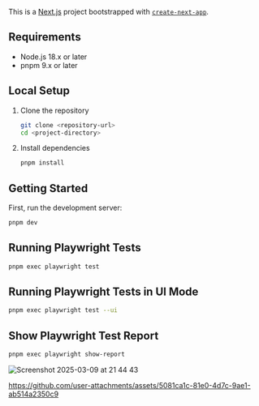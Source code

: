 This is a [Next.js](https://nextjs.org) project bootstrapped with [`create-next-app`](https://nextjs.org/docs/app/api-reference/cli/create-next-app).

## Requirements

- Node.js 18.x or later
- pnpm 9.x or later

## Local Setup

1. Clone the repository

   ```bash
   git clone <repository-url>
   cd <project-directory>
   ```

2. Install dependencies

   ```bash
   pnpm install
   ```

## Getting Started

First, run the development server:

```bash
pnpm dev
```

## Running Playwright Tests

```bash
pnpm exec playwright test
```

## Running Playwright Tests in UI Mode

```bash
pnpm exec playwright test --ui
```

## Show Playwright Test Report

```bash
pnpm exec playwright show-report
```
![Screenshot 2025-03-09 at 21 44 43](https://github.com/user-attachments/assets/54d2e9ca-0a54-44eb-9282-4b343cf53fe0)

https://github.com/user-attachments/assets/5081ca1c-81e0-4d7c-9ae1-ab514a2350c9
